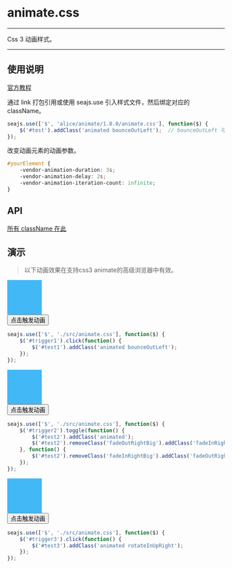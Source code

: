 # animate.css

---

Css 3 动画样式。

---


## 使用说明

[官方教程](https://github.com/daneden/animate.css)

通过 link 打包引用或使用 seajs.use 引入样式文件，然后绑定对应的 className。

```js
seajs.use(['$', 'alice/animate/1.0.0/animate.css'], function($) {
    $('#test').addClass('animated bounceOutLeft');  // bounceOutLeft 可替换成你想要的效果
});
```

改变动画元素的动画参数。

```css
#yourElement {
    -vendor-animation-duration: 3s;
    -vendor-animation-delay: 2s;
    -vendor-animation-iteration-count: infinite;
}
```

## API

[所有 className 在此](http://daneden.me/animate/)


## 演示

> 以下动画效果在支持css3 animate的高级浏览器中有效。


<style>
.animate-obj {
    width: 80px;
    height: 80px;
    background-color: #42B8F7;
}
</style>

<div id="test1" class="animate-obj"></div>
<button id="trigger1">点击触发动画</button>

````js
seajs.use(['$', './src/animate.css'], function($) {
    $('#trigger1').click(function() {
        $('#test1').addClass('animated bounceOutLeft');
    });
});
````

<div id="test2" class="animate-obj"></div>
<button id="trigger2">点击触发动画</button>

````js
seajs.use(['$', './src/animate.css'], function($) {
    $('#trigger2').toggle(function() {
        $('#test2').addClass('animated');
        $('#test2').removeClass('fadeOutRightBig').addClass('fadeInRightBig')
    }, function() {
        $('#test2').removeClass('fadeInRightBig').addClass('fadeOutRightBig');
    });
});
````

<div id="test3" class="animate-obj"></div>
<button id="trigger3">点击触发动画</button>

````js
seajs.use(['$', './src/animate.css'], function($) {
    $('#trigger3').click(function() {
        $('#test3').addClass('animated rotateInUpRight');
    });
});
````

